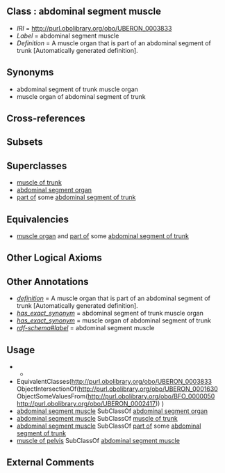 
## Class : abdominal segment muscle

 * *IRI* = http://purl.obolibrary.org/obo/UBERON_0003833
 * *Label* = abdominal segment muscle
 * *Definition* = A muscle organ that is part of an abdominal segment of trunk [Automatically generated definition].

## Synonyms

 * abdominal segment of trunk muscle organ
 * muscle organ of abdominal segment of trunk

## Cross-references


## Subsets


## Superclasses

 * [muscle of trunk](../../UBERON/74/UBERON_0001774.md)
 * [abdominal segment organ](../../UBERON/73/UBERON_0005173.md)
 * [part of](../../BFO/50/BFO_0000050.md) some [abdominal segment of trunk](../../UBERON/17/UBERON_0002417.md)

## Equivalencies

 * [muscle organ](../../UBERON/30/UBERON_0001630.md) and [part of](../../BFO/50/BFO_0000050.md) some [abdominal segment of trunk](../../UBERON/17/UBERON_0002417.md)

## Other Logical Axioms


## Other Annotations

 * *[definition](../../IAO/15/IAO_0000115.md)* = A muscle organ that is part of an abdominal segment of trunk [Automatically generated definition].
 * *[has_exact_synonym](../../ym/oboInOwl#hasExactSynonym.md)* = abdominal segment of trunk muscle organ
 * *[has_exact_synonym](../../ym/oboInOwl#hasExactSynonym.md)* = muscle organ of abdominal segment of trunk
 * *[rdf-schema#label](../../el/rdf-schema#label.md)* = abdominal segment muscle

## Usage

 * -
 * EquivalentClasses(<http://purl.obolibrary.org/obo/UBERON_0003833> ObjectIntersectionOf(<http://purl.obolibrary.org/obo/UBERON_0001630> ObjectSomeValuesFrom(<http://purl.obolibrary.org/obo/BFO_0000050> <http://purl.obolibrary.org/obo/UBERON_0002417>)) )
 * [abdominal segment muscle](../../UBERON/33/UBERON_0003833.md) SubClassOf [abdominal segment organ](../../UBERON/73/UBERON_0005173.md)
 * [abdominal segment muscle](../../UBERON/33/UBERON_0003833.md) SubClassOf [muscle of trunk](../../UBERON/74/UBERON_0001774.md)
 * [abdominal segment muscle](../../UBERON/33/UBERON_0003833.md) SubClassOf [part of](../../BFO/50/BFO_0000050.md) some [abdominal segment of trunk](../../UBERON/17/UBERON_0002417.md)
 * [muscle of pelvis](../../UBERON/25/UBERON_0001325.md) SubClassOf [abdominal segment muscle](../../UBERON/33/UBERON_0003833.md)

## External Comments

